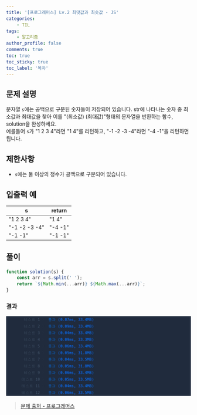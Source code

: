 ```yaml
---
title: '[프로그래머스] Lv.2 최댓값과 최솟값 - JS'
categories:
    - TIL
tags:
    - 알고리즘
author_profile: false
comments: true
toc: true
toc_sticky: true
toc_label: '목차'
---
```


## 문제 설명
문자열 `s`에는 공백으로 구분된 숫자들이 저장되어 있습니다. str에 나타나는 숫자 중 최소값과 최대값을 찾아 이를 "(최소값) (최대값)"형태의 문자열을 반환하는 함수, solution을 완성하세요.  
예를들어 `s`가 "1 2 3 4"라면 "1 4"를 리턴하고, "-1 -2 -3 -4"라면 "-4 -1"을 리턴하면 됩니다.

## 제한사항
* `s`에는 둘 이상의 정수가 공백으로 구분되어 있습니다.

## 입출력 예

| s             	| return  	|
|---------------	|---------	|
| "1 2 3 4"     	| "1 4"   	|
| "-1 -2 -3 -4" 	| "-4 -1" 	|
| "-1 -1"       	| "-1 -1" 	|

## 풀이
```javascript
function solution(s) {
    const arr = s.split(' ');
    return `${Math.min(...arr)} ${Math.max(...arr)}`;
}
```

### 결과
![result1](/assets/images/2023/09/26/algorithm-78-result1.png)

>[문제 출처 - 프로그래머스](https://school.programmers.co.kr/learn/courses/30/lessons/12939)